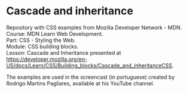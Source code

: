 # Cascade and inheritance  
Repository with CSS examples from Mozilla Developer Network - MDN.  
Course: MDN Learn Web Development.  
Part: CSS - Styling the Web.  
Module: CSS building blocks.  
Lesson: Cascade and Inheritance presented at https://developer.mozilla.org/en-US/docs/Learn/CSS/Building_blocks/Cascade_and_inheritanceCSS.  

The examples are used in the screencast (in portuguese) created by Rodrigo Martins Pagliares, available at his YouTube channel.  

